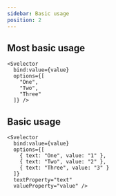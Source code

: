 ```yaml
---
sidebar: Basic usage
position: 2
---
```

<script lang="ts">

  import Svelector from "$lib";

  let basicValue;
  let mostBasicValue;
</script>

## Most basic usage

<div class="not-prose">
  <Svelector
    bind:value={mostBasicValue}
    options={[
      "One",
      "Two",
      "Three"
    ]} />
</div>

```svelte
<Svelector
  bind:value={value}
  options={[
    "One",
    "Two",
    "Three"
  ]} />
```

## Basic usage

<div class="not-prose">
  <Svelector
    bind:value={basicValue}
    options={[
      { text: "One", value: "1" },
      { text: "Two", value: "2" },
      { text: "Three", value: "3" }
    ]}
    textProperty="text"
    valueProperty="value" />
</div>

```svelte
<Svelector
  bind:value={value}
  options={[
    { text: "One", value: "1" },
    { text: "Two", value: "2" },
    { text: "Three", value: "3" }
  ]}
  textProperty="text"
  valueProperty="value" />
```
